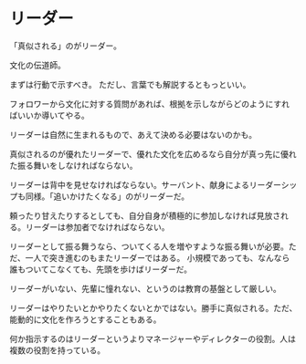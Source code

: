# リーダー

「真似される」のがリーダー。

文化の伝道師。

まずは行動で示すべき。
ただし、言葉でも解説するともっといい。

フォロワーから文化に対する質問があれば、根拠を示しながらどのようにすればいいか導いてやる。

リーダーは自然に生まれるもので、あえて決める必要はないのかも。

真似されるのが優れたリーダーで、優れた文化を広めるなら自分が真っ先に優れた振る舞いをしなければならない。

リーダーは背中を見せなければならない。サーバント、献身によるリーダーシップも同様。「追いかけたくなる」のがリーダーだ。

頼ったり甘えたりするとしても、自分自身が積極的に参加しなければ見放される。リーダーは参加者でなければならない。

リーダーとして振る舞うなら、ついてくる人を増やすような振る舞いが必要。ただ、一人で突き進むのもまたリーダーではある。
小規模であっても、なんなら誰もついてこなくても、先頭を歩けばリーダーだ。

リーダーがいない、先輩に憧れない、というのは教育の基盤として厳しい。

リーダーはやりたいとかやりたくないとかではない。勝手に真似される。ただ、能動的に文化を作ろうとすることもある。

何か指示するのはリーダーというよりマネージャーやディレクターの役割。人は複数の役割を持っている。
